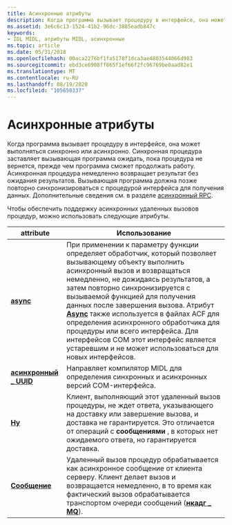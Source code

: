 ```yaml
---
title: Асинхронные атрибуты
description: Когда программа вызывает процедуру в интерфейсе, она может выполняться синхронно или асинхронно.
ms.assetid: 3e6c6c13-1524-41b2-96dc-3885eadb847c
keywords:
- IDL MIDL, атрибуты MIDL, асинхронные
ms.topic: article
ms.date: 05/31/2018
ms.openlocfilehash: 00aca2276bf1fa5178f1dca3ae4803544066d983
ms.sourcegitcommit: ebd3ce6908ff865f1ef66f2fc96769be0aad82e1
ms.translationtype: MT
ms.contentlocale: ru-RU
ms.lasthandoff: 08/19/2020
ms.locfileid: "105650337"
---
```

# <a name="asynchronous-attributes"></a>Асинхронные атрибуты

Когда программа вызывает процедуру в интерфейсе, она может выполняться синхронно или асинхронно. Синхронная процедура заставляет вызывающая программа ожидать, пока процедура не вернется, прежде чем программа сможет продолжать работу. Асинхронная процедура немедленно возвращает результат без ожидания результатов. Вызывающая программа должна позже повторно синхронизироваться с процедурой интерфейса для получения данных. Дополнительные сведения см. в разделе [асинхронный RPC](/windows/desktop/Rpc/asynchronous-rpc).

Чтобы обеспечить поддержку асинхронных удаленных вызовов процедур, можно использовать следующие атрибуты.



| attribute                         | Использование                                                                                                                                                                                                                                                                                                                                                                                                                                                                                   |
|-----------------------------------|-----------------------------------------------------------------------------------------------------------------------------------------------------------------------------------------------------------------------------------------------------------------------------------------------------------------------------------------------------------------------------------------------------------------------------------------------------------------------------------------|
| [**async**](async.md)            | При применении к параметру функции определяет обработчик, который позволяет вызывающему объекту выполнить асинхронный вызов и возвращаться немедленно, не дожидаясь результатов, а затем повторно синхронизируется с вызываемой функцией для получения данных после завершения вызова. Атрибут [**Async**](async.md) также используется в файлах ACF для определения асинхронного обработчика для процедуры или всего интерфейса. Для интерфейсов COM этот интерфейс является устаревшим и не может использоваться для новых интерфейсов. |
| [**асинхронный \_ UUID**](async-uuid.md) | Направляет компилятор MIDL для определения синхронных и асинхронных версий COM-интерфейса.                                                                                                                                                                                                                                                                                                                                                                                      |
| [**Ну**](maybe.md)            | Клиент, выполняющий этот удаленный вызов процедуры, не ждет ответа, указывающего на доставку или завершение вызова, и доставка не гарантируется. Это отличается от операций с **сообщениями** , в которых нет ожидаемого ответа, но гарантируется доставка.                                                                                                                                                                                                                    |
| [**Сообщение**](message.md)        | Удаленный вызов процедур обрабатывается как асинхронное сообщение от клиента серверу. Клиент делает вызов и возвращается немедленно, в то время как фактический вызов обрабатывается транспортом очереди сообщений ([**нкадг \_ MQ**](ncadg-mq.md)).                                                                                                                                                                                                                              |



 

 

 